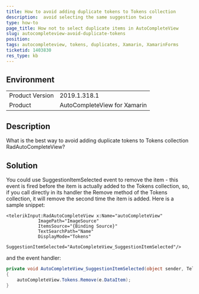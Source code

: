 ```yaml
---
title: How to avoid adding duplicate tokens to Tokens collection
description:  avoid selecting the same suggestion twice
type: how-to
page_title: How not to select duplicate items in AutoCompleteView
slug: autocompleteview-avoid-duplicate-tokens
position:
tags: autocompleteview, tokens, duplicates, Xamarin, XamarinForms
ticketid: 1403830
res_type: kb
---
```


## Environment
<table>
	<tr>
		<td>Product Version</td>
		<td>2019.1.318.1</td>
	</tr>
	<tr>
		<td>Product</td>
		<td>AutoCompleteView for Xamarin</td>
	</tr>
</table>


## Description

What is the best way to avoid adding duplicate tokens to Tokens collection RadAutoCompleteView?

## Solution

You could use SuggestionItemSelected event to remove the item - this event is fired before the item is actually added to the Tokens collection, so, if you call directly in its handler the Remove method of the Tokens collection, it will remove the second time the item is added.  Here is a sample snippet:

```XAML
<telerikInput:RadAutoCompleteView x:Name="autoCompleteView"
            ImagePath="ImageSource"
            ItemsSource="{Binding Source}"
            TextSearchPath="Name"
            DisplayMode="Tokens"                               
            SuggestionItemSelected="AutoCompleteView_SuggestionItemSelected"/>
```

and the event handler:

```C#
private void AutoCompleteView_SuggestionItemSelected(object sender, Telerik.XamarinForms.Input.AutoComplete.SuggestionItemSelectedEventArgs e)
{
    autoCompleteView.Tokens.Remove(e.DataItem);
}
```